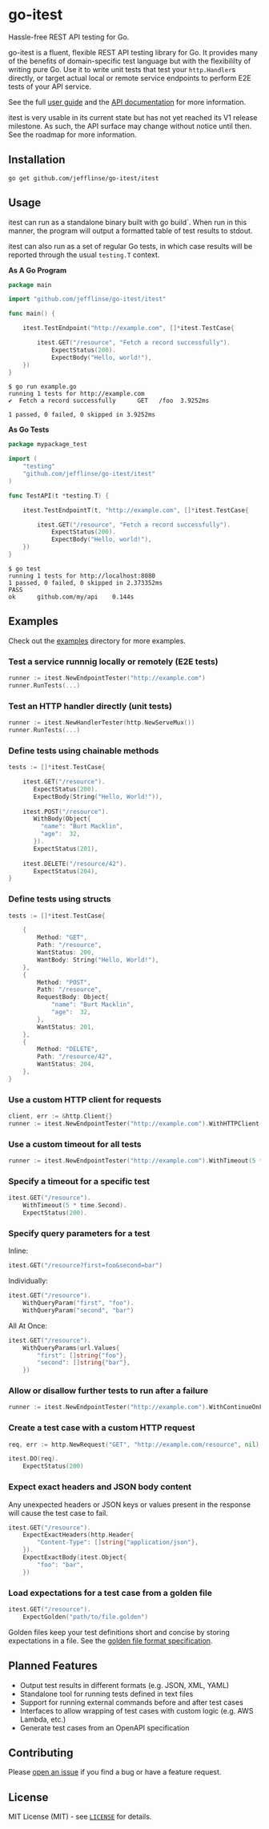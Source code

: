 # go-itest

Hassle-free REST API testing for Go.

go-itest is a fluent, flexible REST API testing library for Go. It provides many of the benefits of domain-specific test language but with the flexibililty of writing pure Go. Use it to write unit tests that test your `http.Handler`s directly, or target actual local or remote service endpoints to perform E2E tests of your API service.

See the full [user guide](./USERGUIDE.md) and the [API documentation](https://pkg.go.dev/github.com/jefflinse/go-itest/itest) for more information.

itest is very usable in its current state but has not yet reached its V1 release milestone. As such, the API surface may change without notice until then. See the roadmap for more information.

## Installation

    go get github.com/jefflinse/go-itest/itest

## Usage

itest can run as a standalone binary built with go build`. When run in this manner, the program will output a formatted table of test results to stdout.

itest can also run as a set of regular Go tests, in which case results will be reported through the usual `testing.T` context.

**As A Go Program**

```go
package main

import "github.com/jefflinse/go-itest/itest"

func main() {

    itest.TestEndpoint("http://example.com", []*itest.TestCase{

        itest.GET("/resource", "Fetch a record successfully").
            ExpectStatus(200).
            ExpectBody("Hello, world!"),
    })
}
```

    $ go run example.go
    running 1 tests for http://example.com
    ✔  Fetch a record successfully      GET   /foo  3.9252ms

    1 passed, 0 failed, 0 skipped in 3.9252ms

**As Go Tests**

```go
package mypackage_test

import (
    "testing"
    "github.com/jefflinse/go-itest/itest"
)

func TestAPI(t *testing.T) {

    itest.TestEndpointT(t, "http://example.com", []*itest.TestCase{

        itest.GET("/resource", "Fetch a record successfully").
            ExpectStatus(200).
            ExpectBody("Hello, world!"),
    })
}
```

    $ go test
    running 1 tests for http://localhost:8080
    1 passed, 0 failed, 0 skipped in 2.373352ms
    PASS
    ok      github.com/my/api    0.144s

## Examples

Check out the [examples](examples/README.md) directory for more examples.

### Test a service runnnig locally or remotely (E2E tests)

```go
runner := itest.NewEndpointTester("http://example.com")
runner.RunTests(...)
```

### Test an HTTP handler directly (unit tests)

```go
runner := itest.NewHandlerTester(http.NewServeMux())
runner.RunTests(...)
```

### Define tests using chainable methods

```go
tests := []*itest.TestCase{

    itest.GET("/resource").
       ExpectStatus(200).
       ExpectBody(String("Hello, World!")),
    
    itest.POST("/resource").
       WithBody(Object{
         "name": "Burt Macklin",
         "age":  32,
       }).
       ExpectStatus(201),
    
    itest.DELETE("/resource/42").
       ExpectStatus(204),
}
```

### Define tests using structs

```go
tests := []*itest.TestCase{

    {
        Method: "GET",
        Path: "/resource",
        WantStatus: 200,
        WantBody: String("Hello, World!"),
    },
    {
        Method: "POST",
        Path: "/resource",
        RequestBody: Object{
            "name": "Burt Macklin",
            "age":  32,
        },
        WantStatus: 201,
    },
    {
        Method: "DELETE",
        Path: "/resource/42",
        WantStatus: 204,
    },
}
```

### Use a custom HTTP client for requests

```go
client, err := &http.Client{}
runner := itest.NewEndpointTester("http://example.com").WithHTTPClient(client)
```

### Use a custom timeout for all tests

```go
runner := itest.NewEndpointTester("http://example.com").WithTimeout(5 * time.Second)
```

### Specify a timeout for a specific test

```go
itest.GET("/resource").
    WithTimeout(5 * time.Second).
    ExpectStatus(200).
```

### Specify query parameters for a test

Inline:

```go
itest.GET("/resource?first=foo&second=bar")
```

Individually:

```go
itest.GET("/resource").
    WithQueryParam("first", "foo").
    WithQueryParam("second", "bar")
```

All At Once:

```go
itest.GET("/resource").
    WithQueryParams(url.Values{
        "first": []string{"foo"},
        "second": []string{"bar"},
    })
```

### Allow or disallow further tests to run after a failure

```go
runner := itest.NewEndpointTester("http://example.com").WithContinueOnFailure(true)
```

### Create a test case with a custom HTTP request

```go
req, err := http.NewRequest("GET", "http://example.com/resource", nil)

itest.DO(req).
    ExpectStatus(200)
```

### Expect exact headers and JSON body content

Any unexpected headers or JSON keys or values present in the response will cause the test case to fail.

```go
itest.GET("/resource").
    ExpectExactHeaders(http.Header{
        "Content-Type": []string{"application/json"},
    }).
    ExpectExactBody(itest.Object{
        "foo": "bar",
    })
```

### Load expectations for a test case from a golden file

```go
itest.GET("/resource").
    ExpectGolden("path/to/file.golden")
```

Golden files keep your test definitions short and concise by storing expectations in a file. See the [golden file format specification](./golden/README.md).

## Planned Features

- Output test results in different formats (e.g. JSON, XML, YAML)
- Standalone tool for running tests defined in text files
- Support for running external commands before and after test cases
- Interfaces to allow wrapping of test cases with custom logic (e.g. AWS Lambda, etc.)
- Generate test cases from an OpenAPI specification

## Contributing

Please [open an issue](https://github.com/jefflinse/go-itest/issues) if you find a bug or have a feature request.

## License

MIT License (MIT) - see [`LICENSE`](./LICENSE) for details.
